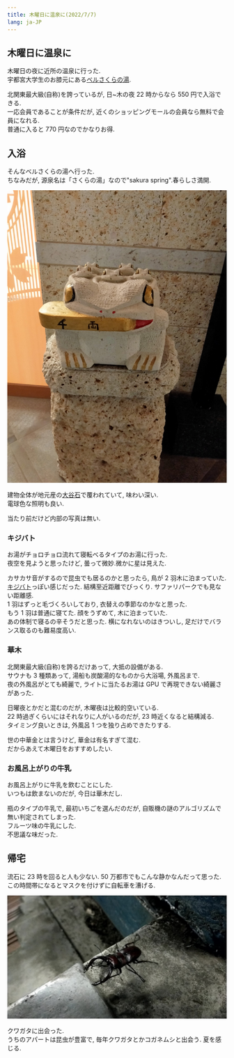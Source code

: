 ```yaml
---
title: 木曜日に温泉に(2022/7/7)
lang: ja-JP
---
```


## 木曜日に温泉に

木曜日の夜に近所の温泉に行った.  
宇都宮大学生のお膝元にある[ベルさくらの湯](https://bellsakuranoyu.com/).

北関東最大級(自称)を誇っているが, 日~木の夜 22 時からなら 550 円で入浴できる.  
一応会員であることが条件だが, 近くのショッピングモールの会員なら無料で会員になれる.  
普通に入ると 770 円なのでかなりお得.

<!-- 弊大学, 近くにショッピングモールも温泉も, あと卵の無人販売もあって何かと便利. -->

## 入浴

そんなベルさくらの湯へ行った.  
ちなみだが, 源泉名は「さくらの湯」なので"sakura spring".春らしさ満開.

![kaeru](/img/articles/sakura_spring/kaeru.jpg)

建物全体が地元産の[大谷石](https://ja.wikipedia.org/wiki/%E5%A4%A7%E8%B0%B7%E7%9F%B3)で覆われていて, 味わい深い.  
電球色な照明も良い.

当たり前だけど内部の写真は無い.

### キジバト

お湯がチョロチョロ流れて寝転べるタイプのお湯に行った.  
夜空を見ようと思ったけど, 曇って微妙.微かに星は見えた.

カサカサ音がするので昆虫でも居るのかと思ったら, 鳥が 2 羽木に泊まっていた.  
[キジバト](https://www.suntory.co.jp/eco/birds/encyclopedia/detail/1411.html)っぽい感じだった.
結構至近距離でびっくり. サファリパークでも見ない距離感.  
1 羽はずっと毛づくろいしており, 衣替えの季節なのかなと思った.  
もう 1 羽は普通に寝てた. 顔をうずめて, 木に泊まっていた.  
あの体制で寝るの辛そうだと思った. 横になれないのはきついし, 足だけでバランス取るのも難易度高い.

### 華木

北関東最大級(自称)を誇るだけあって, 大抵の設備がある.  
サウナも 3 種類あって, 湯船も炭酸湯的なものから大浴場, 外風呂まで.  
夜の外風呂がとても綺麗で, ライトに当たるお湯は GPU で再現できない綺麗さがあった.

日曜夜とかだと混むのだが, 木曜夜は比較的空いている.  
22 時過ぎくらいにはそれなりに人がいるのだが, 23 時近くなると結構減る.  
タイミング良いときは, 外風呂 1 つを独り占めできたりする.

世の中華金とは言うけど, 華金は有名すぎて混む.  
だからあえて木曜日をおすすめしたい.

### お風呂上がりの牛乳

お風呂上がりに牛乳を飲むことにした.  
いつもは飲まないのだが, 今日は華木だし.

瓶のタイプの牛乳で, 最初いちごを選んだのだが, 自販機の謎のアルゴリズムで無い判定されてしまった.  
フルーツ味の牛乳にした.  
不思議な味だった.

## 帰宅

流石に 23 時を回ると人も少ない. 50 万都市でもこんな静かなんだって思った.  
この時間帯になるとマスクを付けずに自転車を漕げる.

![kuwagata](/img/articles/sakura_spring/kuwagata.jpg)

クワガタに出会った.  
うちのアパートは昆虫が豊富で, 毎年クワガタとかコガネムシと出会う. 夏を感じる.
